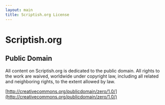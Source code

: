 ```yaml
---
layout: main
title: Scriptish.org License
---
```


# Scriptish.org

## Public Domain

All content on Scriptish.org is dedicated to the public domain.  All rights to
the work are waived, worldwide under copyright law, including all related and
neighboring rights, to the extent allowed by law.

[http://creativecommons.org/publicdomain/zero/1.0/](http://creativecommons.org/publicdomain/zero/1.0/)
